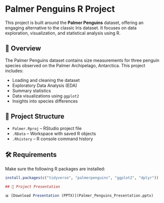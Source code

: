 # Palmer Penguins R Project

This project is built around the **Palmer Penguins** dataset, offering an engaging alternative to the classic Iris dataset. It focuses on data exploration, visualization, and statistical analysis using R.

## 🐧 Overview

The Palmer Penguins dataset contains size measurements for three penguin species observed on the Palmer Archipelago, Antarctica. This project includes:

- Loading and cleaning the dataset
- Exploratory Data Analysis (EDA)
- Summary statistics
- Data visualizations using `ggplot2`
- Insights into species differences

## 📂 Project Structure

- `Palmer.Rproj` – RStudio project file  
- `.RData` – Workspace with saved R objects  
- `.Rhistory` – R console command history 

## 🛠 Requirements

Make sure the following R packages are installed:

```r
install.packages(c("tidyverse", "palmerpenguins", "ggplot2", "dplyr"))

## 🎥 Project Presentation

📊 [Download Presentation (PPTX)](Palmer_Penguins_Presentation.pptx)  
